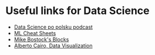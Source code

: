 # Useful links for Data Science

- [Data Science po polsku podcast](https://soundcloud.com/szymon-drejewicz-184766256)
- [ML Cheat Sheets](https://startupsventurecapital.com/essential-cheat-sheets-for-machine-learning-and-deep-learning-researchers-efb6a8ebd2e5?lipi=urn%3Ali%3Apage%3Ad_flagship3_detail_base%3B%2FCzkL6tORqyIjHkYHc0JeQ%3D%3D&lipi=urn%3Ali%3Apage%3Ad_flagship3_profile_view_base_recent_activity_details_all%3BoqzKZYOvSnKVNQBE8xr6kA%3D%3D)
- [Mike Bostock's Blocks](https://bl.ocks.org/mbostock)
- [Alberto Cairo, Data Visualization](http://www.vizwiz.com/2013/01/alberto-cairo-three-steps-to-become.html)
